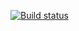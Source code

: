 [![Build status](https://ci.appveyor.com/api/projects/status/aeb7t3d8lobnahsp/branch/main?svg=true)](https://ci.appveyor.com/project/zhuravlini/hwa03/branch/main)
